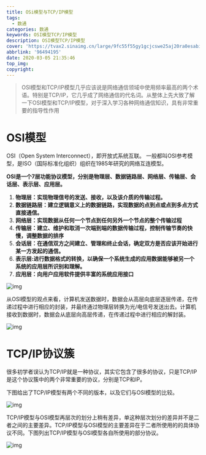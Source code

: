 ```yaml
---
title: OSi模型与TCP/IP模型
tags:
  - 数通
categories: 数通
keywords: OSI模型TCP/IP模型
description: OSI模型TCP/IP模型
cover: 'https://tvax2.sinaimg.cn/large/9fc55f55gy1gcjcswe25aj20ra0esabi.jpg'
abbrlink: '96494195'
date: 2020-03-05 21:35:46
top_img:
copyright:
---
```


> OSI模型和TCP/IP模型几乎应该说是网络通信领域中使用频率最高的两个术语。特别是TCP/IP，它几乎成了网络通信的代名词。从整体上先大致了解一下OSI模型和TCP/IP模型，对于深入学习各种网络通信知识，具有非常重要的指导性作用

# OSI模型

OSI（Open System Interconnect），即开放式系统互联。 一般都叫OSI参考模型，是ISO（国际标准化组织）组织在1985年研究的网络互连模型。

**OSI是一个7层功能协议模型，分别是物理层、数据链路层、网络层、传输层、会话层、表示层、应用层。**

1. **物理层：实现物理信号的发送、接收，以及该介质的传输过程。**
2. **数据链路层：建立逻辑意义上的数据链路，实现数据的点到点或点到多点方式直接通信。**
3. **网络层：实现数据从任何一个节点到任何另外一个节点的整个传输过程**
4. **传输层：建立、维护和取消一次端到端的数据传输过程，控制传输节奏的快慢，调整数据的排序**
5. **会话层：在通信双方之间建立、管理和终止会话，确定双方是否应该开始进行某一方发起的通信。**
6. **表示层:进行数据格式的转换，以确保一个系统生成的应用数据能够被另一个系统的应用层所识别和理解。**
7. **应用层：向用户应用软件提供丰富的系统应用接口**

![img](https://tvax2.sinaimg.cn/large/9fc55f55gy1gcjcswe25aj20ra0esabi.jpg)



从OSI模型的观点来看，计算机发送数据时，数据会从高层向底层逐层传递，在传递过程中进行相应的封装，并最终通过物理层转换为光/电信号发送出去。计算机接收到数据时，数据会从底层向高层传递，在传递过程中进行相应的解封装。

![img](http://p9.pstatp.com/large/pgc-image/1b6183ddc63047459ac1824d8d7a495b)



 

# TCP/IP协议簇

很多初学者误认为TCP/IP就是一种协议，其实它包含了很多的协议，只是TCP/IP是这个协议簇中的两个非常重要的协议，分别是TCP和IP。

下图给出了TCP/IP模型有两个不同的版本，以及它们与OSI模型的比较。

![img](http://p1.pstatp.com/large/pgc-image/bc53b3b74dc94cb39edbb2d617fe2a9b)



TCP/IP模型与OSI模型再层次的划分上稍有差异，单这种层次划分的差异并不是二者之间的主要差异。TCP/IP模型与OSI模型的主要差异在于二者所使用的的具体协议不同。下图列出TCP/IP模型与OSI模型各自所使用的部分协议。

![img](http://p1.pstatp.com/large/pgc-image/cc4620c319c8494dbbbaeb10d51b08e0)
